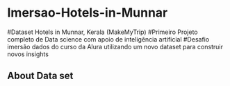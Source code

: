 # Imersao-Hotels-in-Munnar

#Dataset  Hotels in Munnar, Kerala (MakeMyTrip)
#Primeiro Projeto completo de Data science com apoio de inteligência artificial
#Desafio imersão dados do curso da Alura utilizando um novo dataset para construir novos insights
## About Data set
